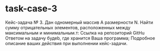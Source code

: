 # task-сase-3
Кейс-задача № 3.
Дан одномерный массив А размерности N. Найти сумму отрицательных элементов, расположенных между максимальным и минимальным.т: Ссылка на репозиторий GitHu  Ответом на задачу будеb, где хранится Ваша программа;  Подробное описание ваших действия при выполнении кейс-задачи.
